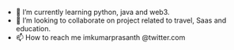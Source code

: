 
- 🌱 I’m currently learning python, java and web3.
- 💞️ I’m looking to collaborate on project related to travel, Saas and education.
- 📫 How to reach me imkumarprasanth @twitter.com

<!---
immaveric/immaveric is a ✨ special ✨ repository because its `README.md` (this file) appears on your GitHub profile.
You can click the Preview link to take a look at your changes.
--->
